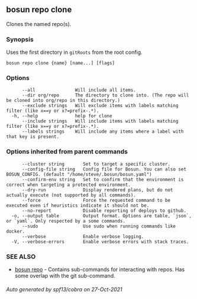 ## bosun repo clone

Clones the named repo(s).

### Synopsis

Uses the first directory in `gitRoots` from the root config.

```
bosun repo clone {name} [name...] [flags]
```

### Options

```
      --all               Will include all items.
      --dir org/repo      The directory to clone into. (The repo will be cloned into org/repo in this directory.) 
      --exclude strings   Will exclude items with labels matching filter (like x==y or x?=prefix-.*).
  -h, --help              help for clone
      --include strings   Will include items with labels matching filter (like x==y or x?=prefix-.*).
      --labels strings    Will include any items where a label with that key is present.
```

### Options inherited from parent commands

```
      --cluster string       Set to target a specific cluster.
      --config-file string   Config file for Bosun. You can also set BOSUN_CONFIG. (default "/home/steve/.bosun/bosun.yaml")
      --confirm-env string   Set to confirm that the environment is correct when targeting a protected environment.
      --dry-run              Display rendered plans, but do not actually execute (not supported by all commands).
      --force                Force the requested command to be executed even if heuristics indicate it should not be.
      --no-report            Disable reporting of deploys to github.
  -o, --output table         Output format. Options are table, `json`, or `yaml`. Only respected by a some commands.
      --sudo                 Use sudo when running commands like docker.
      --verbose              Enable verbose logging.
  -V, --verbose-errors       Enable verbose errors with stack traces.
```

### SEE ALSO

* [bosun repo](bosun_repo.md)	 - Contains sub-commands for interacting with repos. Has some overlap with the git sub-command.

###### Auto generated by spf13/cobra on 27-Oct-2021
